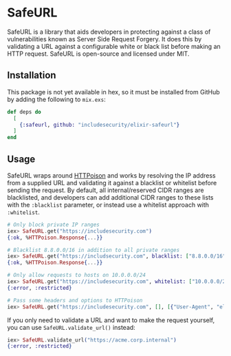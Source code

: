# SafeURL
SafeURL is a library that aids developers in protecting against a class of vulnerabilities known as Server Side Request Forgery. It does this by validating a URL against a configurable white or black list before making an HTTP request. SafeURL is open-source and licensed under MIT.

## Installation
This package is not yet available in hex, so it must be installed from GitHub by adding the following to 
`mix.exs`:

```elixir
def deps do
  [
    {:safeurl, github: "includesecurity/elixir-safeurl"}
  ]
end
```

## Usage
SafeURL wraps around [HTTPoison](https://github.com/edgurgel/httpoison) and
works by resolving the IP address from a supplied URL and validating it
against a blacklist or whitelist before sending the request. By default, all
internal/reserved CIDR ranges are blacklisted, and developers can add
additional CIDR ranges to these lists with the `:blacklist` parameter, or 
instead use a whitelist approach with `:whitelist`. 

```elixir
# Only block private IP ranges
iex> SafeURL.get("https://includesecurity.com")
{:ok, %HTTPoison.Response{...}}

# Blacklist 8.8.0.0/16 in addition to all private ranges
iex> SafeURL.get("https://includsecurity.com", blacklist: ["8.8.0.0/16"])
{:ok, %HTTPoison.Response{...}}

# Only allow requests to hosts on 10.0.0.0/24
iex> SafeURL.get("https://includesecurity.com", whitelist: ["10.0.0.0/24"])
{:error, :restricted}

# Pass some headers and options to HTTPoison
iex> SafeURL.get("https://includesecurity.com", [], [{"User-Agent", "elixir/1.11.3"}], follow_redirect: false)
```

If you only need to validate a URL and want to make the request yourself, you
can use `SafeURL.validate_url()` instead:

```elixir
iex> SafeURL.validate_url("https://acme.corp.internal")
{:error, :restricted}
```